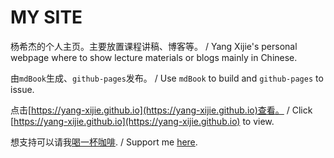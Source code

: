 # MY SITE

杨希杰的个人主页。主要放置课程讲稿、博客等。 / Yang Xijie's personal webpage where to show lecture materials or blogs mainly in Chinese. 

由`mdBook`生成、`github-pages`发布。 / Use `mdBook` to build and `github-pages` to issue.

点击[https://yang-xijie.github.io](https://yang-xijie.github.io)查看。 / Click [https://yang-xijie.github.io](https://yang-xijie.github.io) to view.

想支持可以请我[喝一杯咖啡](https://yang-xijie.github.io/SITE/postscript/support.html). / Support me [here](https://yang-xijie.github.io/SITE/postscript/support.html).
